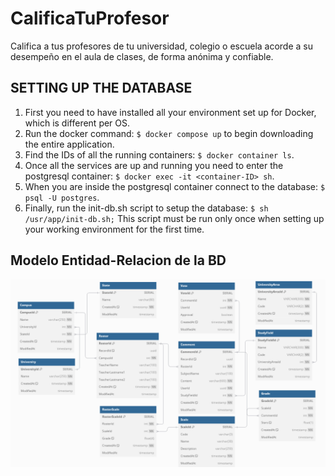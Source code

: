 # CalificaTuProfesor

Califica a tus profesores de tu universidad, colegio o escuela acorde a su desempeño en el aula de clases, de forma anónima y
confiable.

## SETTING UP THE DATABASE

1. First you need to have installed all your environment set up for Docker, which is different per OS.
2. Run the docker command: `$ docker compose up` to begin downloading the entire application.
3. Find the IDs of all the running containers: `$ docker container ls`.
4. Once all the services are up and running you need to enter the postgresql container: `$ docker exec -it <container-ID> sh`.
5. When you are inside the postgresql container connect to the database: `$ psql -U postgres`.
6. Finally, run the init-db.sh script to setup the database: 
    `$ sh /usr/app/init-db.sh;`
   This script must be run only once when setting up your working environment for the first time.

## Modelo Entidad-Relacion de la BD

![picture alt](https://github.com/JoseAP89/CalificaTuProfesor/blob/main/docs/ER-DB.png "entidad-relacion")
